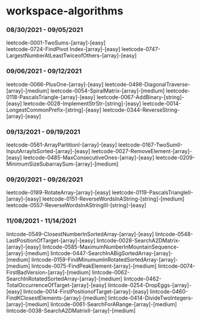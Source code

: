 # workspace-algorithms

### 08/30/2021 - 09/05/2021

leetcode-0001-TwoSums-[array]-[easy]  
leetcode-0724-FindPivot Index-[array]-[easy]
leetcode-0747-LargestNumberAtLeastTwiceofOthers-[array]-[easy]

### 09/06/2021 - 09/12/2021

leetcode-0066-PlusOne-[array]-[easy]
leetcode-0498-DiagonalTraverse-[array]-[medium]
leetcode-0054-SpiralMatrix-[array]-[medium]
leetcode-0118-PascalsTriangle-[array]-[easy]
leetcode-0067-AddBinary-[string]-[easy]
leetcode-0028-ImplementStrStr-[string]-[easy]
leetcode-0014-LongestCommonPrefix-[string]-[easy]
leetcode-0344-ReverseString-[array]-[easy]

### 09/13/2021 - 09/19/2021

leetcode-0561-ArrayPartitionI-[array]-[easy]
leetcode-0167-TwoSumII-InputArrayIsSorted-[array]-[easy]
leetcode-0027-RemoveElement-[array]-[easy]
leetcode-0485-MaxConsecutiveOnes-[array]-[easy]
leetcode-0209-MinimumSizeSubarraySum-[array]-[medium]

### 09/20/2021 - 09/26/2021

leetcode-0189-RotateArray-[array]-[easy]
leetcode-0119-PascalsTriangleII-[array]-[easy]
leetcode-0151-ReverseWordsInAString-[string]-[medium]
leetcode-0557-ReverseWordsInAStringIII-[string]-[easy]

### 11/08/2021 - 11/14/2021

lintcode-0549-ClosestNumberInSortedArray-[array]-[easy]
lintcode-0548-LastPositionOfTarget-[array]-[easy]
lintcode-0028-SearchA2DMatrix-[array]-[easy]
lintcode-0585-MaximumNumberInMountainSequence-[array]-[medium]
lintcode-0447-SearchInABigSortedArray-[array]-[medium]
lintcode-0159-FindMinumumInRotatedSortedArray-[array]-[medium]
lintcode-0075-FindPeakElement-[array]-[medium]
lintcode-0074-FirstBadVersion-[array]-[medium]
lintcode-0062-SearchInRotatedSortedArray-[array]-[medium]
lintcode-0462-TotalOccurrenceOfTarget-[array]-[easy]
lintcode-0254-DropEggs-[array]-[easy]
lintcode-0014-FirstPositionofTarget-[array]-[easy]
lintcode-0460-FindKClosestElements-[array]-[medium]
lintcode-0414-DivideTwoIntegers-[array]-[medium]
lintcode-0061-SearchForARange-[array]-[medium]
lintcode-0038-SearchA2DMatrixII-[array]-[medium]
